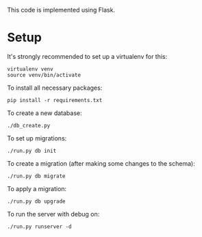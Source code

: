 This code is implemented using Flask.

Setup
=====

It's strongly recommended to set up a virtualenv for this:

    virtualenv venv
    source venv/bin/activate

To install all necessary packages:

    pip install -r requirements.txt

To create a new database:

    ./db_create.py

To set up migrations:

    ./run.py db init

To create a migration (after making some changes to the schema):

    ./run.py db migrate

To apply a migration:

    ./run.py db upgrade

To run the server with debug on:

    ./run.py runserver -d
